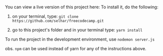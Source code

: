 You can view a live version of this project here: 
To install it, do the following:

1. on your terminal, type: `git clone https://github.com/selhar/freecodecamp.git`

2. go to this project's folder and in your terminal type: `yarn install`

To run the project in the development environment, use `nodemon server.js`

obs. `npm` can be used instead of yarn for any of the instructions above.